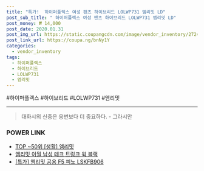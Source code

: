 ```yaml
--- 
title: "특가!  하이퍼플렉스 여성 팬츠 하이브리드 LOLWP731 엠리밋 LD" 
post_sub_title: " 하이퍼플렉스 여성 팬츠 하이브리드 LOLWP731 엠리밋 LD" 
post_money: ₩ 14,000 
post_date: 2020.01.31 
post_img_url: https://static.coupangcdn.com/image/vendor_inventory/2724/0ffea40fe8c8049ed2d59be99ebd9d4873d097091f16f0dcab0fa0d30715.jpg 
post_link_url: https://coupa.ng/bnNy1Y 
categories: 
  - vendor_inventory 
tags: 
  - 하이퍼플렉스 
  - 하이브리드 
  - LOLWP731 
  - 엠리밋 
--- 
```

  #하이퍼플렉스 #하이브리드 #LOLWP731 #엠리밋 
<hr> 

> 대화시의 신중은 웅변보다 더 중요하다. - 그라시안 


### POWER LINK

* <a href="https://blog.naver.com/an0733/221791136785" target="_blank"> TOP ~50위 [생활] 엠리밋</a>
* <a href="https://blog.naver.com/fasyy4321/221792021216" target="_blank">엠리밋 이월 남성 테크 트렁크 윅 블랙</a>
* <a href="https://blog.naver.com/sakai111/221791400999" target="_blank">[특가] 엠리밋 공용 F5 피노 LSKFB906</a>
